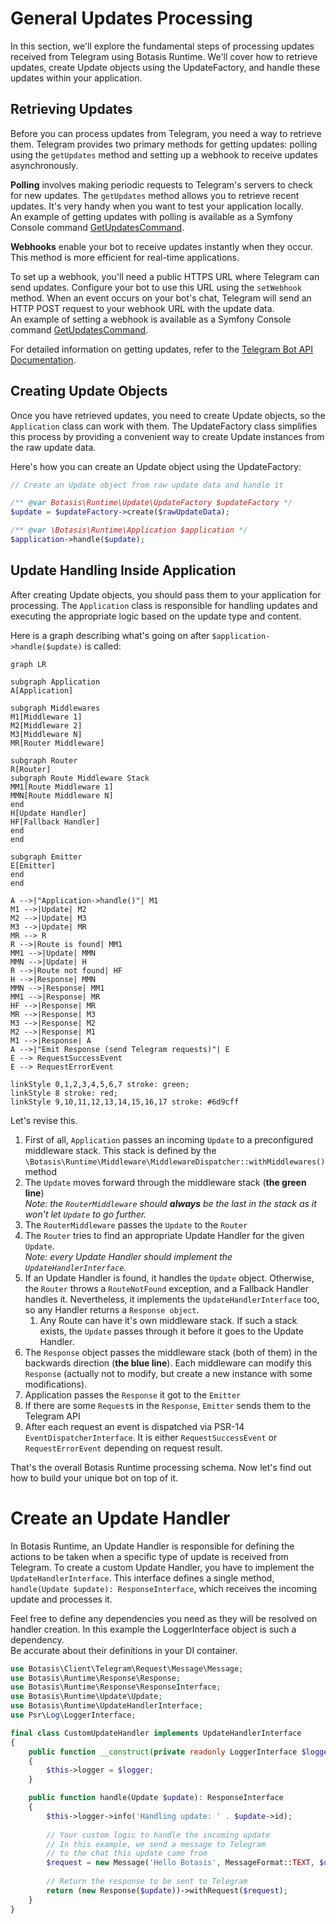 # General Updates Processing

In this section, we'll explore the fundamental steps of processing updates received from Telegram using Botasis Runtime.
We'll cover how to retrieve updates, create Update objects using the UpdateFactory, and handle these updates within your application.

## Retrieving Updates

Before you can process updates from Telegram, you need a way to retrieve them. Telegram provides two primary methods
for getting updates: polling using the `getUpdates` method and setting up a webhook to receive updates asynchronously.

**Polling** involves making periodic requests to Telegram's servers to check for new updates. The `getUpdates` method
allows you to retrieve recent updates. It's very handy when you want to test your application locally.  
An example of getting updates with polling is available as a Symfony Console command [GetUpdatesCommand](../src/Console/GetUpdatesCommand.php).

**Webhooks** enable your bot to receive updates instantly when they occur. This method is more efficient for real-time applications.

To set up a webhook, you'll need a public HTTPS URL where Telegram can send updates. Configure your bot to use this URL
using the `setWebhook` method. When an event occurs on your bot's chat, Telegram will send an HTTP POST request to your
webhook URL with the update data.  
An example of setting a webhook is available as a Symfony Console command [GetUpdatesCommand](../src/Console/GetUpdatesCommand.php).

For detailed information on getting updates, refer to the [Telegram Bot API Documentation](https://core.telegram.org/bots/api#getting-updates).

## Creating Update Objects

Once you have retrieved updates, you need to create Update objects, so the `Application` class can work with them.
The UpdateFactory class simplifies this process by providing a convenient way to create Update instances from the raw update data.

Here's how you can create an Update object using the UpdateFactory:

```php
// Create an Update object from raw update data and handle it

/** @var Botasis\Runtime\Update\UpdateFactory $updateFactory */
$update = $updateFactory->create($rawUpdateData);

/** @var \Botasis\Runtime\Application $application */
$application->handle($update);
```

## Update Handling Inside Application

After creating Update objects, you should pass them to your application for processing. The `Application` class is responsible for
handling updates and executing the appropriate logic based on the update type and content.

Here is a graph describing what's going on after `$application->handle($update)` is called:

```mermaid
graph LR

subgraph Application
A[Application]

subgraph Middlewares
M1[Middleware 1]
M2[Middleware 2]
M3[Middleware N]
MR[Router Middleware]

subgraph Router
R[Router]
subgraph Route Middleware Stack
MM1[Route Middleware 1]
MMN[Route Middleware N]
end
H[Update Handler]
HF[Fallback Handler]
end
end

subgraph Emitter
E[Emitter]
end
end

A -->|"Application->handle()"| M1
M1 -->|Update| M2
M2 -->|Update| M3
M3 -->|Update| MR
MR --> R
R -->|Route is found| MM1
MM1 -->|Update| MMN
MMN -->|Update| H
R -->|Route not found| HF
H -->|Response| MMN
MMN -->|Response| MM1
MM1 -->|Response| MR
HF -->|Response| MR
MR -->|Response| M3
M3 -->|Response| M2
M2 -->|Response| M1
M1 -->|Response| A
A -->|"Emit Response (send Telegram requests)"| E
E --> RequestSuccessEvent
E --> RequestErrorEvent

linkStyle 0,1,2,3,4,5,6,7 stroke: green;
linkStyle 8 stroke: red;
linkStyle 9,10,11,12,13,14,15,16,17 stroke: #6d9cff
```

Let's revise this.
1. First of all, `Application` passes an incoming `Update` to a preconfigured middleware stack. This stack is defined
    by the `\Botasis\Runtime\Middleware\MiddlewareDispatcher::withMiddlewares()` method
2. The `Update` moves forward through the middleware stack (**the green line**)  
    _Note: the `RouterMiddleware` should **always** be the last in the stack as it won't let `Update` to go further._
3. The `RouterMiddleware` passes the `Update` to the `Router`
4. The `Router` tries to find an appropriate Update Handler for the given `Update`.  
    _Note: every Update Handler should implement the `UpdateHandlerInterface`._
5. If an Update Handler is found, it handles the `Update` object. Otherwise, the `Router` throws a `RouteNotFound`
    exception, and a Fallback Handler handles it. Nevertheless, it implements the `UpdateHandlerInterface` too, so
    any Handler returns a `Response object`.
    1. Any Route can have it's own middleware stack. If such a stack exists, the `Update` passes through it before
        it goes to the Update Handler.
6. The `Response` object passes the middleware stack (both of them) in the backwards direction (**the blue line**).
    Each middleware can modify this `Response` (actually not to modify, but create a new instance with some modifications).
7. Application passes the `Response` it got to the `Emitter`
8. If there are some `Request`s in the `Response`, `Emitter` sends them to the Telegram API
9. After each request an event is dispatched via PSR-14 `EventDispatcherInterface`. It is either `RequestSuccessEvent`
    or `RequestErrorEvent` depending on request result.

That's the overall Botasis Runtime processing schema. Now let's find out how to build your unique bot on top of it.


# Create an Update Handler

In Botasis Runtime, an Update Handler is responsible for defining the actions to be taken when a specific type of update
is received from Telegram. To create a custom Update Handler, you have to implement the `UpdateHandlerInterface`.
This interface defines a single method, `handle(Update $update): ResponseInterface`, which receives the incoming update 
and processes it.

Feel free to define any dependencies you need as they will be resolved on handler creation.
In this example the LoggerInterface object is such a dependency.  
Be accurate about their definitions in your DI container.

```php
use Botasis\Client\Telegram\Request\Message\Message;
use Botasis\Runtime\Response\Response;
use Botasis\Runtime\Response\ResponseInterface;
use Botasis\Runtime\Update\Update;
use Botasis\Runtime\UpdateHandlerInterface;
use Psr\Log\LoggerInterface;

final class CustomUpdateHandler implements UpdateHandlerInterface
{
    public function __construct(private readonly LoggerInterface $logger)
    {
        $this->logger = $logger;
    }

    public function handle(Update $update): ResponseInterface
    {
        $this->logger->info('Handling update: ' . $update->id);
        
        // Your custom logic to handle the incoming update
        // In this example, we send a message to Telegram
        // to the chat this update came from
        $request = new Message('Hello Botasis', MessageFormat::TEXT, $update->chat->id);
        
        // Return the response to be sent to Telegram
        return (new Response($update))->withRequest($request);
    }
}
```
